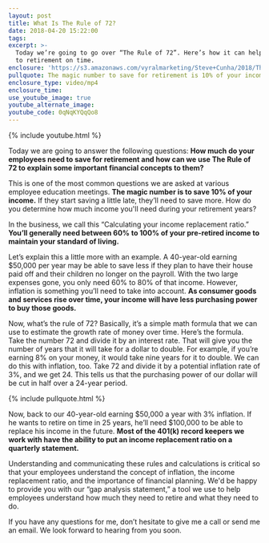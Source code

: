 ```yaml
---
layout: post
title: What Is The Rule of 72?
date: 2018-04-20 15:22:00
tags:
excerpt: >-
  Today we’re going to go over “The Rule of 72”. Here’s how it can help you get
  to retirement on time.
enclosure: 'https://s3.amazonaws.com/vyralmarketing/Steve+Cunha/2018/The+Rule+Of+72.mp4'
pullquote: The magic number to save for retirement is 10% of your income.
enclosure_type: video/mp4
enclosure_time:
use_youtube_image: true
youtube_alternate_image:
youtube_code: 0qNqKYQqQo8
---
```


{% include youtube.html %}

Today we are going to answer the following questions: **How much do your employees need to save for retirement and how can we use The Rule of 72 to explain some important financial concepts to them?**

This is one of the most common questions we are asked at various employee education meetings. **The magic number is to save 10% of your income.** If they start saving a little late, they’ll need to save more. How do you determine how much income you'll need during your retirement years?

In the business, we call this “Calculating your income replacement ratio.” **You’ll generally need between 60% to 100% of your pre-retired income to maintain your standard of living.**

Let’s explain this a little more with an example. A 40-year-old earning $50,000 per year may be able to save less if they plan to have their house paid off and their children no longer on the payroll. With the two large expenses gone, you only need 60% to 80% of that income. However, inflation is something you’ll need to take into account. **As consumer goods and services rise over time, your income will have less purchasing power to buy those goods.**

Now, what’s the rule of 72? Basically, it’s a simple math formula that we can use to estimate the growth rate of money over time. Here’s the formula. Take the number 72 and divide it by an interest rate. That will give you the number of years that it will take for a dollar to double. For example, if you’re earning 8% on your money, it would take nine years for it to double. We can do this with inflation, too. Take 72 and divide it by a potential inflation rate of 3%, and we get 24. This tells us that the purchasing power of our dollar will be cut in half over a 24-year period.

{% include pullquote.html %}

Now, back to our 40-year-old earning $50,000 a year with 3% inflation. If he wants to retire on time in 25 years, he’ll need $100,000 to be able to replace his income in the future. **Most of the 401(k) record keepers we work with have the ability to put an income replacement ratio on a quarterly statement.**

Understanding and communicating these rules and calculations is critical so that your employees understand the concept of inflation, the income replacement ratio, and the importance of financial planning. We'd be happy to provide you with our “gap analysis statement,” a tool we use to help employees understand how much they need to retire and what they need to do.

If you have any questions for me, don’t hesitate to give me a call or send me an email. We look forward to hearing from you soon.